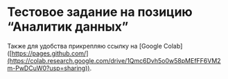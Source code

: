 # Тестовое задание на позицию “Аналитик данных”
Также для удобства прикрепляю ссылку на [Google Colab] ([https://pages.github.com/](https://colab.research.google.com/drive/1Qmc6Dvh5o0w58pMEfFF6VM2m-PwDCuW0?usp=sharing)).

